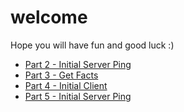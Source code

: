 # welcome

Hope you will have fun and good luck :)


* [Part 2 - Initial Server Ping](https://github.com/FTBpro/go-workshop/blob/v2-initial-server-ping/coolfacts/docs/ex2-ping.md)
* [Part 3 - Get Facts](https://github.com/FTBpro/go-workshop/blob/v3-server-get-facts/coolfacts/docs/ex3-get-facts.md)
* [Part 4 - Initial Client](https://github.com/FTBpro/go-workshop/blob/v4-initial-client/coolfacts/docs/ex4-initial-client.md)
* [Part 5 - Initial Server Ping](https://github.com/FTBpro/go-workshop/blob/v5-create-fact/coolfacts/docs/ex5-create-fact.md)
